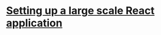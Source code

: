 # [Setting up a large scale React application](https://medium.com/javascript-in-plain-english/setting-up-a-large-scale-react-application-2d50bc8a5ddb)
